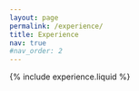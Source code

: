 ```yaml
---
layout: page
permalink: /experience/
title: Experience
nav: true
#nav_order: 2
---
```


{% include experience.liquid %}

